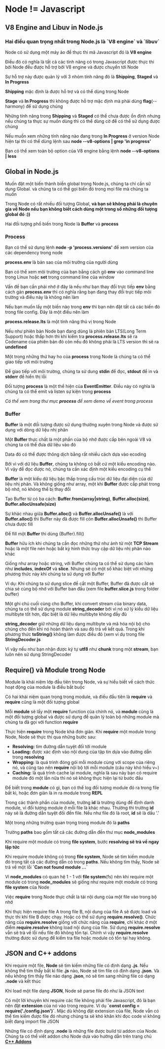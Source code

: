 <h1>Node != Javascript</h1>

<h2>V8 Engine and Libuv in Node.js</h2>

<h3>Hai điều quan trọng nhất trong Node.js là `V8 engine` và `libuv`</h3>
<p>Node có sử dụng một máy ảo để thực thi mã Javascript đó là <strong>V8 engine</strong></p>
<p>Điều đó có nghĩa là tất cả các tính năng có trong Javascript được thực thi bởi Node đều được hỗ trợ bởi V8 engine và được chuyển tới Node</p>
<p>Sự hỗ trợ này được quản lý với 3 nhóm tính năng đó là <strong>Shipping</strong>, <strong>Staged</strong> và <strong>In Progress</strong></p>
<p><strong>Shipping</strong> mặc định là được hỗ trợ và có thể dùng trong Node</p>
<p><strong>Stage</strong> và <strong>In Progress</strong> thì không được hỗ trợ mặc định mà phải dùng <strong>flag</strong>(--harmony) để sử dụng chúng</p>
<p>Những tính năng trong <strong>Shipping</strong> và <strong>Staged</strong> có thể chưa được ổn định nhưng nếu chúng ta thực sự muốn dùng thì có thể dùng cờ để có thể sử dụng được chúng</p>
<p>Nếu muốn xem những tính năng nào đang trong <strong>In Progress</strong> ở version Node hiện tại thì có thể dùng lệnh sau <strong>node --v8-options | grep 'in progress'</strong></p>
<p>Bạn có thể xem toàn bộ option của V8 engine bằng lệnh <strong>node --v8-options | less</strong></p>
 
<h2>Global in Node.js</h2>

<p>Muốn đặt một biến thành biến global trong Node.js, chúng ta chỉ cần sử dụng Global.<tên biến> và chúng ta có thể gọi biến đó trong mọi file mà chúng ta muốn</p>
<p>Trong Node có rất nhiều đối tượng Global, <strong>và bạn sẽ không phải là chuyên gia về Node nếu bạn không biết cách dùng một trong số những đối tượng global đó :))</strong></p>
<p>Hai đối tượng phổ biến trong Node là <strong>Buffer</strong> và <strong>process</strong></p>

<h3>Process</h3>
<p>Bạn có thể sử dụng lệnh <strong>node -p 'process.versions'</strong> để xem version của các dependency trong node</p>
<p><strong>process.env</strong> là bản sao của môi trường của người dùng</p>
<p>Bạn có thể xem môi trường của bạn bằng cách gõ <strong>env</strong> vào command line trong Linux hoặc <strong>set</strong> trong command line của window</p>
<p>Vấn đề bạn cần phải nhớ ở đây là nếu như bạn thay đổi trực tiếp <strong>env</strong> bằng cách gán <strong>process.env</strong> thì có nghĩa rằng bạn đang thay đổi trực tiếp môi trường và điều này là không nên làm</p>
<p>Nếu bạn muốn lấy một biến nào trong <strong>env</strong> thì bạn nên đặt tất cả các biến đó trong file config. Đây là một điều nên làm</p>
<p><strong>process.release.lts</strong> là một tính năng thú vị trong Node</p>
<p>Nếu như phiên bản Node bạn đang dùng là phiên bản LTS(Long Term Support) hoặc thấp hơn thì khi kiểm tra <strong>process.release.lts</strong> sẽ ra Codename của phiên bản đó còn nếu đó không phải là LTS version thì sẽ ra <strong>undefined</strong></p>
<p>Một trong những thứ hay ho của <strong>process</strong> trong Node là chúng ta có thể giao tiếp với môi trường</p>
<p>Để giao tiếp với môi trường, chúng ta sử dung <strong>stdin</strong> để đọc, <strong>stdout</strong> để in và <strong>stderr</strong> để hiển thị lỗi</p>
<p>Đối tượng <strong>process</strong> là một thể hiện của <strong>EventEmitter</strong>. Điều này có nghĩa là chúng ta có thể emit và listen sự kiện trong <strong>process</strong></p>
<em>Có thể xem trong thư mục <strong>process</strong> để  xem demo về event trong process</em>

<h3>Buffer</h3>
<p><strong>Buffer</strong> là một đối tượng được sử dụng thường xuyên trong Node và được sử dụng với dòng dữ liệu nhị phân</p>
<p>Một <strong>Buffer</strong> thực chất là một phần của bộ nhớ được cấp bên ngoài V8 và chúng ta có thể đưa dữ liệu vào đó</p>
<p>Data đó có thể được thông dịch bằng rất nhiều cách dựa vào ecoding</p>
<p>Bởi vì với dữ liệu <strong>Buffer</strong>, chúng ta không có bất cứ một kiểu encoding nào. Vì vậy để đọc được nó, chúng ta cần xác định một kiểu encoding cụ thể</p>
<p><strong>Buffer</strong> là một kiểu dữ liệu bậc thấp trong cấu trúc dữ liệu đại diện của dữ liệu nhị phân. Và không giống như array, một khi <strong>Buffer</strong> được cấp phát trong bộ nhớ, nó không thể bị thay đổi</p>
<p>Tạo Buffer từ có ba cách: <strong>Buffer.from(array|string)</strong>, <strong>Buffer.alloc(size)</strong>, <strong>Buffer.allocUnsafe(size)</strong></p>
<p>Sự khác nhau giữa <strong>Buffer.alloc()</strong> và <strong>Buffer.allocUnsafe()</strong> là với <strong>Buffer.alloc()</strong> thì Buffer này đã được fill còn <strong>Buffer.allocUnsafe()</strong> thì Buffer chưa được fill</p>
<p>Để fill một <strong>Buffer</strong> thì dùng {Buffer}.fill()</p>
<p><strong>Buffer</strong> hữu ích khi chúng ta cần đọc những thứ như ảnh từ một <strong>TCP Stream</strong> hoặc là một file nén hoặc bất kỳ hình thức truy cập dữ liệu nhị phân nào khác</p>
<p>Giống như array hoặc string, với Buffer chúng ta có thể sử dụng các hàm như <strong>includes</strong>, <strong>indexOf</strong> và <strong>slice</strong>. Nhưng sẽ có một số khác biệt với những phương thức này khi chúng ta sử dụng với Buffer</p>
<p>Ví dụ: Khi chúng ta sử dụng slice để cắt một Buffer, Buffer đã được cắt sẽ chia sẻ cùng bộ nhớ với Buffer ban đầu (xem file <strong>buffer.slice.js</strong> trong folder buffer)</p>
<p>Một ghi chú cuối cùng cho Buffer, khi convert stream của binary data, chúng ta có thể sử dụng module <strong>string_decoder</strong> bới vì nó xử lý kiểu dữ liệu multibyte tốt hơn, đặc biệt là dữ liệu multibyte không đầy đủ</p>
<p><strong>string_decoder</strong> giữ những dữ liệu dạng multibyte và mã hóa nội bộ cho chúng cho đến khi nó hoàn thành và sau đó trả về kết quả. Trong khi phương thức <strong>toString()</strong> không làm được điều đó (xem ví dụ trong file <strong>StringDecoder.js</strong></p>
<p>Vì vậy nếu như bạn nhận được ký tự <strong>utf8</strong> như <strong>chunk</strong> trong một <strong>stream</strong>, bạn luôn nên sử dụng StringDecoder</p>

<h2>Require() và Module trong Node</h2>
<p>Module là khái niệm lớp đầu tiên trong Node, và sự hiểu biết về cách thức hoạt động của module là điều bắt buộc</p>
<p>Có hai khái niệm quan trọng trong module, và điều đầu tiên là <strong>require</strong> và <strong>require</strong> cũng là một đối tượng global</p>
<p>Mỗi <strong>module</strong> sẽ lấy một <strong>require</strong> function của chính nó, và <strong>module</strong> cũng là một đối tượng global và được sử dụng để quản lý toàn bộ những module mà chúng ta đã gọi với function <strong>require</strong></p>
<p>Thực hiện <strong>require</strong> trong Node khá đơn giản. Khi <strong>require</strong> một module trong Node, Node sẽ thực thi qua những bước sau:</p>
<ul>
  <li><strong>Resolving:</strong> tìm đường dẫn tuyệt đối tới module</li>
  <li><strong>Loading:</strong> được xác định vào nội dung của tập tin dựa vào đường dẫn trong <strong>resolving</strong></li>
  <li><strong>Wrapping:</strong> là quá trình đóng gói mỗi module cùng với scope của riêng nó, và cũng tạo nên <strong>require</strong> nội bộ tới mỗi module (câu này khó hiểu v~)</li>
  <li><strong>Caching:</strong> là quá trình cache lại module, nghĩa là sau này bạn có require module đó một lần nữa thì nó sẽ không thực hiện lại từ bước đầu</li>
</ul>
<p>Để biết trong <strong>module</strong> có gì, bạn có thể log đối tượng module đó ra trong file bất kì, hoặc đơn giản là in ra     module trong <strong>REPL</strong></p>
<p>Trong các thành phần của module, trường <strong>id</strong> là trường dùng để định danh module, vì đối tượng module ở mỗi file là khác nhau. Thường thì trường <strong>id</strong> này sẽ là đường dẫn tuyệt đối đến file. Nếu như file đó là root, <strong>id</strong> sẽ là dấu '.'</p>
<p>Một trong những trường quan trọng trong module đó là <strong>paths</strong></p>
<p>Trường <strong>paths</strong> bao gồm tất cả các đường dẫn đến thư mục <strong>node_modules</strong></p>
<p>Khi require một module có trong <strong>file system</strong>, bước <strong>resolving sẽ trả về ngay lập tức</strong></p>
<p>Khi require module không có trong <strong>file system</strong>, Node sẽ tìm kiếm module đó trong tất cả các đường dẫn có trong <strong>paths</strong>. Nếu không tìm thấy, Node sẽ trả về một lỗi <strong>`Can not found module ...`</strong></p>
<p>Vì <strong>node_modules</strong> có quan hệ 1 - 1 với <strong>file system</strong>(fs) nên khi require một module có trong <strong>node_modules</strong> sẽ giống như require một module có trong <strong>file system</strong> của Node</p>

<p>Việc <strong>require</strong> trong Node thực chất là tải nội dung của một file vào trong bộ nhớ</p>
<p>Khi thực hiện require file A trong file B, nội dung của file A sẽ được load và thực thi khi file B được chạy. Hoặc có thể sử dụng <strong>require.resolve(<file name>)</strong>. Chức năng của <strong>require.resolve</strong> giống với chức năng của <strong>require</strong>, chỉ khác ở một điểm <strong>require.resolve</strong> không load nội dung của file. Sử dụng <strong>require.resolve</strong> vẫn sẽ trả về lỗi nếu file đó không tồn tại. Chính vì vậy <strong>require.resolve</strong> thường được sử dụng để kiểm tra file hoặc module có tồn tại hay không.</p>

<h2>JSON and C++ addons</h2>
<p>Khi require một file, <strong>Node</strong> sẽ tìm kiếm những file có định dạng <strong>.js</strong>. Nếu không thể tìm thấy bất kì file <strong>.js</strong> nào, Node sẽ tìm file có định dạng <strong>.json</strong>. Và nếu không tìm thấy file nào dạng <strong>.json</strong>, nó sẽ tìm sang những file có dạng <strong>.node</strong> và kết thúc</p>
<p>Khi load một file dạng <strong>JSON</strong>, Node sẽ parse file đó như là JSON text</p>
<p>Có một lời khuyên khi require các file không phải file Javascript, đó là bạn nên đặt <strong>extension</strong> của nó vào trong require. Ví dụ <strong>`const config = require('./config.json')`</strong>. Mặc dù không đặt extension của file, Node vẫn có thể tìm kiếm được file đó nhưng chúng ta sẽ khó khăn khi đọc code vì không biết đang import file JSON</p>
<p>Những file có định dạng <strong>.node</strong> là những file được build từ addon của Node. Chúng ta có thể viết addon cho Node dựa vào hướng dẫn trên trang chủ <a href="https://nodejs.org/dist/latest-v8.x/docs/api/addons.html"><strong>C++ Addons</strong></a></p>